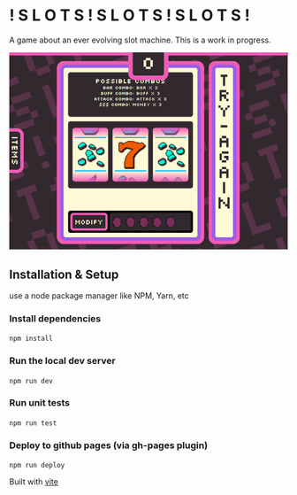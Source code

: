 # ! S L O T S ! S L O T S ! S L O T S !
A game about an ever evolving slot machine.
This is a work in progress.

![Alt text](public/assets/readme.png)

## Installation & Setup
use a node package manager like NPM, Yarn, etc

### Install dependencies
```npm install```

### Run the local dev server
```npm run dev```

### Run unit tests
```npm run test```

### Deploy to github pages (via gh-pages plugin)
```npm run deploy```




Built with [vite](https://vitejs.dev/guide/)